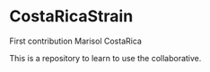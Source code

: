 # CostaRicaStrain

First contribution Marisol CostaRica

This is a repository to learn to use the collaborative.
